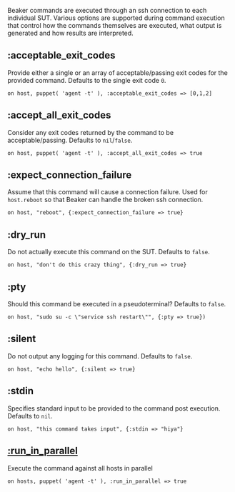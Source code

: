Beaker commands are executed through an ssh connection to each individual SUT.  Various options are supported during command execution that control how the commands themselves are executed, what output is generated and how results are interpreted.

## :acceptable_exit_codes

Provide either a single or an array of acceptable/passing exit codes for the provided command.  Defaults to the single exit code `0`.

    on host, puppet( 'agent -t' ), :acceptable_exit_codes => [0,1,2]

## :accept_all_exit_codes

Consider any exit codes returned by the command to be acceptable/passing.  Defaults to `nil`/`false`.

    on host, puppet( 'agent -t' ), :accept_all_exit_codes => true

## :expect_connection_failure

Assume that this command will cause a connection failure.  Used for `host.reboot` so that Beaker can handle the broken ssh connection.

    on host, "reboot", {:expect_connection_failure => true}

## :dry_run

Do not actually execute this command on the SUT.  Defaults to `false`.

    on host, "don't do this crazy thing", {:dry_run => true}

## :pty

Should this command be executed in a pseudoterminal?  Defaults to `false`.

    on host, "sudo su -c \"service ssh restart\"", {:pty => true})

## :silent

Do not output any logging for this command.  Defaults to `false`.

    on host, "echo hello", {:silent => true}

## :stdin

Specifies standard input to be provided to the command post execution.  Defaults to `nil`.

    on host, "this command takes input", {:stdin => "hiya"}

## [:run_in_parallel](how_to/run_in_parallel.md)

Execute the command against all hosts in parallel

    on hosts, puppet( 'agent -t' ), :run_in_parallel => true
